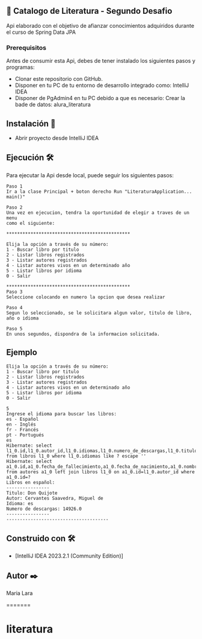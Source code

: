 ## 📜  Catalogo de Literatura - Segundo Desafio

Api elaborado con el objetivo de afianzar conocimientos adquiridos durante el curso de Spring Data JPA

### Prerequisitos

Antes de consumir esta Api, debes de tener instalado los siguientes pasos y programas:

- Clonar este repositorio con GitHub.
- Disponer en tu PC de tu entorno de desarrollo integrado como: IntelliJ IDEA
- Disponer de PgAdmin4 en tu PC debido a que es necesario:
  Crear la bade de datos: alura_literatura

## Instalación 🔧

- Abrir proyecto desde IntelliJ IDEA

## Ejecución 🛠️
Para ejecutar la Api desde local, puede seguir los siguientes pasos:  

``` 
Paso 1
Ir a la clase Principal + boton derecho Run "LiteraturaApplication... main()"

Paso 2
Una vez en ejecucion, tendra la oportunidad de elegir a traves de un menu
como el siguiente:

********************************************** 
 
Elija la opción a través de su número:
1 - Buscar libro por titulo
2 - Listar libros registrados
3 - Listar autores registrados
4 - Listar autores vivos en un determinado año
5 - Listar libros por idioma
0 - Salir

**********************************************
Paso 3 
Seleccione colocando en numero la opcion que desea realizar

Paso 4
Segun lo seleccionado, se le solicitara algun valor, titulo de libro, año o idioma

Paso 5
En unos segundos, dispondra de la informacion solicitada.

```
## Ejemplo

```
Elija la opción a través de su número:
1 - Buscar libro por titulo
2 - Listar libros registrados
3 - Listar autores registrados
4 - Listar autores vivos en un determinado año
5 - Listar libros por idioma
0 - Salir

5
Ingrese el idioma para buscar los libros:
es - Español
en - Inglés
fr - Francés
pt - Portugués
es
Hibernate: select l1_0.id,l1_0.autor_id,l1_0.idiomas,l1_0.numero_de_descargas,l1_0.titulo from libros l1_0 where l1_0.idiomas like ? escape ''
Hibernate: select a1_0.id,a1_0.fecha_de_fallecimiento,a1_0.fecha_de_nacimiento,a1_0.nombre,l1_0.autor_id,l1_0.id,l1_0.idiomas,l1_0.numero_de_descargas,l1_0.titulo from autores a1_0 left join libros l1_0 on a1_0.id=l1_0.autor_id where a1_0.id=?
Libros en español:
----------------
Titulo: Don Quijote
Autor: Cervantes Saavedra, Miguel de
Idioma: es
Numero de descargas: 14926.0
----------------
--------------------------------------
```

## Construido con 🛠️

* [IntelliJ IDEA 2023.2.1 (Community Edition)]

## Autor ✒️

Maria Lara

=======
# literatura
